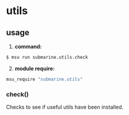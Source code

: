 
# utils

## usage

1. **command:**

  ```bash
  $ msu run submarine.utils.check
  ```

2. **module require:**

  ```bash
  msu_require "submarine.utils"
  ```


### check()

Checks to see if useful utils have been installed.
